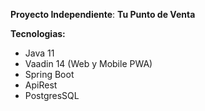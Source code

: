 **Proyecto Independiente**: 
**Tu Punto de Venta**

**Tecnologias:**
* Java 11
* Vaadin 14 (Web y Mobile PWA)
* Spring Boot
* ApiRest
* PostgresSQL